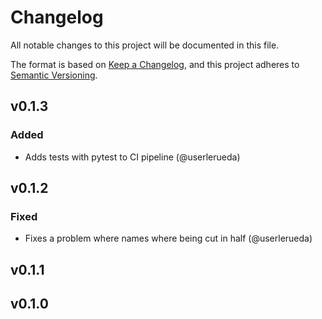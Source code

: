 # Changelog

All notable changes to this project will be documented in this file.

The format is based on [Keep a Changelog](https://keepachangelog.com/en/1.0.0/),
and this project adheres to [Semantic Versioning](https://semver.org/spec/v2.0.0.html).

## v0.1.3

### Added

- Adds tests with pytest to CI pipeline (@userlerueda)

## v0.1.2

### Fixed

- Fixes a problem where names where being cut in half (@userlerueda)

## v0.1.1

## v0.1.0
